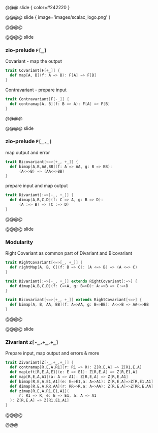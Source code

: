 @@@ slide { color=#242220 }

@@@@ slide { image='images/scalac_logo.png' }
 
@@@@

@@@@ slide

### zio-prelude `F[_]`

Covariant - map the output
```scala
trait Covariant[F[+_]] {
  def map[A, B](f: A => B): F[A] => F[B]
}
```

Contravariant - prepare input
```scala
trait Contravariant[F[-_]] {
  def contramap[A, B](f: B => A): F[A] => F[B]
}
```

@@@@

@@@@ slide

### zio-prelude `F[_,_]`

map output and error
```scala
trait Bicovariant[<=>[+_, +_]] {
  def bimap[A,B,AA,BB](f: A => AA, g: B => BB):
      (A<=>B) => (AA<=>BB)
}
```
prepare input and map output
```scala
trait Divariant[:=>[-_, +_]] {
  def dimap[A,B,C,D](f: C => A, g: B => D):
      (A :=> B) => (C :=> D)
}
```
@@@@

@@@@ slide
### Modularity

Right Covariant as common part of Divariant and Bicovariant

```scala
trait RightCovariant[<=>[_, +_]] {
  def rightMap[A, B, C](f: B => C): (A <=> B) => (A <=> C)
}

trait Divariant[:=>[-_, +_]] extends RightCovariant[:=>] {
  def dimap[A,B,C,D](f: C=>A, g: B=>D): A:=>B => C:=>D
}

trait Bicovariant[<=>[+_, +_]] extends RightCovariant[<=>] {
  def bimap[A, B, AA, BB](f: A=>AA, g: B=>BB): A<=>B => AA<=>BB
}
```
@@@@

@@@@ slide

### Zivariant `Z[-_,+_,+_]`

Prepare input, map output and errors & more

```scala
trait Zivariant[Z[-_,+_,+_]] {
  def contramap[R,E,A,R1](r: R1 => R): Z[R,E,A] => Z[R1,E,A]
  def mapLeft[R,E,A,E1](e: E => E1): Z[R,E,A] => Z[R,E1,A]
  def map[R,E,A,A1](a: A => A1): Z[R,E,A] => Z[R,E,A1]
  def bimap[R,E,A,E1,A1](e: E=>E1,a: A=>A1): Z[R,E,A]=>Z[R,E1,A1]
  def dimap[R,E,A,RR,AA](r: RR=>R,a: A=>AA): Z[R,E,A]=>Z[RR,E,AA]
  def zimap[R,E,A,R1,E1,A1](
      r: R1 => R, e: E => E1, a: A => A1
  ): Z[R,E,A] => Z[R1,E1,A1]
}
```

@@@@

@@@